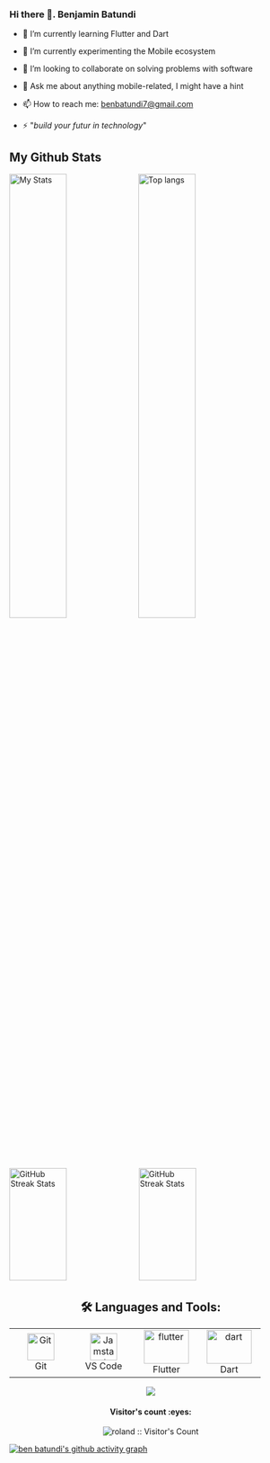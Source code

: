 ### Hi there 👋. Benjamin Batundi


- 🔭 I’m currently learning Flutter and Dart 
- 🌱 I’m currently experimenting the Mobile ecosystem
- 👯 I’m looking to collaborate on solving problems with software
- 💬 Ask me about anything mobile-related, I might have a hint 
- 📫 How to reach me: benbatundi7@gmail.com

- ⚡ "*build your futur in technology*"




## My Github Stats

<p>
  <img
    align="left"
    width="45%"
    alt="My Stats"
    src="https://github-readme-stats.vercel.app/api?username=blackbatundi&show_icons=true&theme=radical"
  />
  <img
    width="45%"
    alt="Top langs"
    src="https://github-readme-stats.vercel.app/api/top-langs/?username=blackbatundi&show_icons=true&theme=radical&layout=compact"
  />
</p>

<p>
  <img
    width="45%"
    height="200"
    alt="GitHub Streak Stats"
    src="https://github-profile-trophy.vercel.app/?username=blackbatundi&theme=radical&no-frame=true&column=3&row=2"
  />
  <img
    width="45%"
    height="200"
    alt="GitHub Streak Stats"
    src="https://github-readme-streak-stats.herokuapp.com/?user=blackbatundi&theme=radical&date_format=j%20M%5B%20Y%5D&currStreakLabel=6FDA44&fire=6FDA44&ring=6FDA44"
  />
</p>


<h2 align="center">🛠 Languages and Tools:</h2>

<table align="center">


 
   <tr>
      <td align="center" width="96">
      <a href="#git" >
        <img src="https://upload.wikimedia.org/wikipedia/commons/thumb/3/3f/Git_icon.svg/1200px-Git_icon.svg.png" width="48" height="48" alt="Git" />
      </a>
      <br>Git
    </td>
      <td align="center"  width="96">
      <a href="#vscode">
        <img src="https://upload.wikimedia.org/wikipedia/commons/9/9a/Visual_Studio_Code_1.35_icon.svg" width="48" height="48" alt="Jamstack" />
      </a>
      <br>VS Code
    </td>
      <td align="center" width="96">
      <a href="https://flutter.dev/" >
        <img src="https://www.vectorlogo.zone/logos/flutterio/flutterio-ar21.svg" width="80" height="60" alt="flutter" />
      </a>
      <br>Flutter
    </td>
      <td align="center" width="96">
  <a href="https://dart.dev/" target="_blank"> <img src="https://www.vectorlogo.zone/logos/dartlang/dartlang-ar21.svg" alt="dart" width="80" height="60"/> </a> 
      <br>Dart
    </td>
  </tr>


  </tr>
</table>
<p align="center">
  <img src="https://capsule-render.vercel.app/api?type=waving&color=gradient&height=60&section=footer"/>
</p>

<h4 align="center">Visitor's count :eyes:</h4>

<p align="center"><img src="https://profile-counter.glitch.me/{blackbatundi}/count.svg" alt="roland :: Visitor's Count" /></p>

[![ben batundi's github activity graph](https://activity-graph.herokuapp.com/graph?username=blackbatundi&bg_color=0D1117&color=5BCDEC&line=5BCDEC&point=FFFFFF&area=true&hide_border=true)](https://github.com/blackbatundi/github-readme-activity-graph)
<br/>
<br/>
